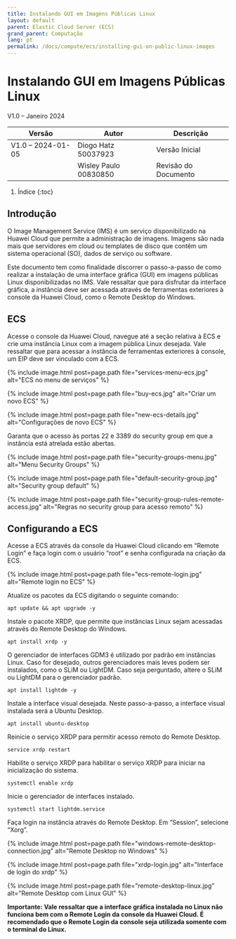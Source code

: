 ```yaml
---
title: Instalando GUI em Imagens Públicas Linux
layout: default
parent: Elastic Cloud Server (ECS)
grand_parent: Computação
lang: pt
permalink: /docs/compute/ecs/installing-gui-on-public-linux-images
---
```


# Instalando GUI em Imagens Públicas Linux

V1.0 – Janeiro 2024

| **Versão**        | **Autor**             | **Descrição**        |
| ----------------- | --------------------- | -------------------- |
| V1.0 – 2024-01-05 | Diogo Hatz 50037923   | Versão Inicial       |
|                   | Wisley Paulo 00830850 | Revisão do Documento |

1. Índice
{:toc}

## Introdução

O Image Management Service (IMS) é um serviço disponibilizado na Huawei
Cloud que permite a administração de imagens. Imagens são nada mais que
servidores em cloud ou templates de disco que contêm um sistema
operacional (SO), dados de serviço ou software.

Este documento tem como finalidade discorrer o passo-a-passo de como
realizar a instalação de uma interface gráfica (GUI) em imagens públicas
Linux disponibilizadas no IMS. Vale ressaltar que para disfrutar da
interface gráfica, a instância deve ser acessada através de ferramentas
exteriores à console da Huawei Cloud, como o Remote Desktop do Windows.

## ECS

Acesse o console da Huawei Cloud, navegue até a seção relativa à ECS e
crie uma instância Linux com a imagem pública Linux desejada. Vale
ressaltar que para acessar a instância de ferramentas exteriores à
console, um EIP deve ser vinculado com a ECS.

{% include image.html post=page.path file="services-menu-ecs.jpg" alt="ECS no menu de serviços" %}

{% include image.html post=page.path file="buy-ecs.jpg" alt="Criar um novo ECS" %}

{% include image.html post=page.path file="new-ecs-details.jpg" alt="Configurações de novo ECS" %}

Garanta que o acesso às portas 22 e 3389 do security group em que a
instância está atrelada estão abertas.

{% include image.html post=page.path file="security-groups-menu.jpg" alt="Menu Security Groups" %}

{% include image.html post=page.path file="default-security-group.jpg" alt="Security group default" %}

{% include image.html post=page.path file="security-group-rules-remote-access.jpg" alt="Regras no security group para acesso remoto" %}

## Configurando a ECS

Acesse a ECS através da console da Huawei Cloud clicando em “Remote
Login” e faça login com o usuário “root” e senha configurada na criação
da ECS.

{% include image.html post=page.path file="ecs-remote-login.jpg" alt="Remote login no ECS" %}

Atualize os pacotes da ECS digitando o seguinte comando:

```shell
apt update && apt upgrade -y
```

Instale o pacote XRDP, que permite que instâncias Linux sejam acessadas
através do Remote Desktop do Windows.

```shell
apt install xrdp -y
```

O gerenciador de interfaces GDM3 é utilizado por padrão em instâncias
Linux. Caso for desejado, outros gerenciadores mais leves podem ser
instalados, como o SLiM ou LightDM. Caso seja perguntado, altere o SLiM
ou LightDM para o gerenciador padrão.

```shell
apt install lightdm -y
```

Instale a interface visual desejada. Neste passo-a-passo, a interface
visual instalada será a Ubuntu Desktop.

```shell
apt install ubuntu-desktop
```

Reinicie o serviço XRDP para permitir acesso remoto do Remote Desktop.

```shell
service xrdp restart
```

Habilite o serviço XRDP para habilitar o serviço XRDP para iniciar na
inicialização do sistema.

```shell
systemctl enable xrdp
```

Inicie o gerenciador de interfaces instalado.

```shell
systemctl start lightdm.service
```

Faça login na instância através do Remote Desktop. Em “Session”,
selecione “Xorg”.

{% include image.html post=page.path file="windows-remote-desktop-connection.jpg" alt="Remote Desktop no Windows" %}

{% include image.html post=page.path file="xrdp-login.jpg" alt="Interface de login do xrdp" %}

{% include image.html post=page.path file="remote-desktop-linux.jpg" alt="Remote Desktop com Linux GUI" %}

**Importante: Vale ressaltar que a interface gráfica instalada no Linux
não funciona bem com o Remote Login da console da Huawei Cloud. É
recomendado que o Remote Login da console seja utilizada somente com o
terminal do Linux.**
